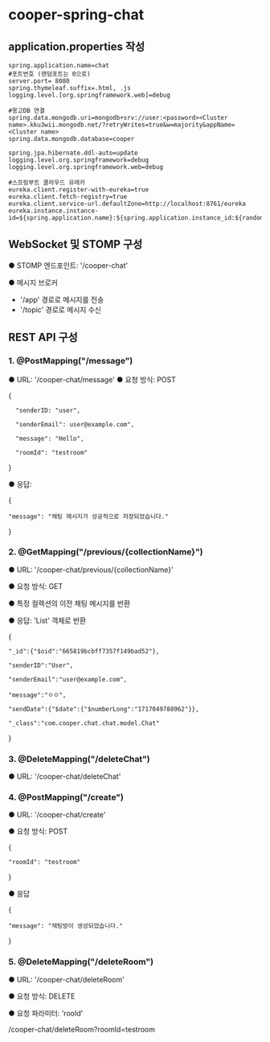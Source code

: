 # cooper-spring-chat

## application.properties 작성

    spring.application.name=chat
    #포트번호 (랜덤포트는 0으로)
    server.port= 8080
    spring.thymeleaf.suffix=.html, .js
    logging.level.[org.springframework.web]=debug
    
    #몽고DB 연결
    spring.data.mongodb.uri=mongodb+srv://user:<password><Cluster name>.kku3wii.mongodb.net/?retryWrites=true&w=majority&appName=<Cluster name>
    spring.data.mongodb.database=cooper
    
    spring.jpa.hibernate.ddl-auto=update
    logging.level.org.springframework=debug
    logging.level.org.springframework.web=debug
    
    #스프링부트 클라우드 유레카
    eureka.client.register-with-eureka=true
    eureka.client.fetch-registry=true
    eureka.client.service-url.defaultZone=http://localhost:8761/eureka
    eureka.instance.instance-id=${spring.application.name}:${spring.application.instance_id:${random.value}}


## WebSocket 및 STOMP 구성

● STOMP 엔드포인트: '/cooper-chat'

● 메시지 브로커
- '/app' 경로로 메시지를 전송
- '/topic' 경로로 메시지 수신


## REST API 구성

### 1. @PostMapping("/message")

● URL: '/cooper-chat/message'
● 요청 방식: POST

  {

      "senderID: "user",
  
      "senderEmail": user@example.com",
  
      "message": "Hello",
  
      "roomId": "testroom"
  
  }

● 응답:

 {
 
    "message": "채팅 메시지가 성공적으로 저장되었습니다."
    
 }

### 2. @GetMapping("/previous/{collectionName}")

● URL: '/cooper-chat/previous/{collectionName}'

● 요청 방식: GET

● 특정 컬렉션의 이전 채팅 메시지를 반환

● 응답: 'List<Chat>' 객체로 반환

{
    
    "_id":{"$oid":"665819bcbff7357f149bad52"},

    "senderID":"User",
    
    "senderEmail":"user@example.com",
    
    "message":"ㅇㅇ",
    
    "sendDate":{"$date":{"$numberLong":"1717049788962"}},
    
    "_class":"com.cooper.chat.chat.model.Chat"

}
    
  

### 3. @DeleteMapping("/deleteChat")

● URL: '/cooper-chat/deleteChat'


### 4. @PostMapping("/create")

● URL: '/cooper-chat/create'

● 요청 방식: POST

{

    "roomId": "testroom"

}

● 응답

{

    "message": "채팅방이 생성되었습니다."

}

### 5. @DeleteMapping("/deleteRoom")

● URL: '/cooper-chat/deleteRoom'

● 요청 방식: DELETE

● 요청 파라미터: 'rooId'

/cooper-chat/deleteRoom?roomId=testroom



